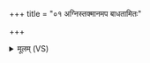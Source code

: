 +++
title = "०१ अग्निस्तक्मानमप बाधतामितः"

+++
<details><summary>मूलम् (VS)</summary>

अ॒ग्निस्त॒क्मान॒मप॑ बाधतामि॒तः सोमो॒ ग्रावा॒ वरु॑णः पू॒तद॑क्षाः। वेदि॑र्ब॒र्हिः स॒मिधः॒ शोशु॑चाना॒ अप॒ द्वेषां॑स्यमु॒या भ॑वन्तु ॥
</details>